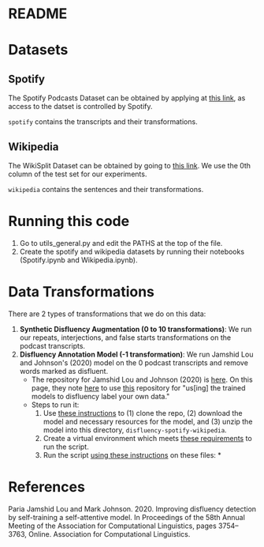 # README

# Datasets

## Spotify
The Spotify Podcasts Dataset can be obtained by applying at [this link](https://podcastsdataset.byspotify.com/), as access to the datset is controlled by Spotify. 

`spotify` contains the transcripts and their transformations.

## Wikipedia
The WikiSplit Dataset can be obtained by going to [this link](https://github.com/google-research-datasets/wiki-split). We use the 0th column of the test set for our experiments.

`wikipedia` contains the sentences and their transformations.

# Running this code
1. Go to utils_general.py and edit the PATHS at the top of the file. 
2. Create the spotify and wikipedia datasets by running their notebooks (Spotify.ipynb and Wikipedia.ipynb).

# Data Transformations

There are 2 types of transformations that we do on this data: 
1. **Synthetic Disfluency Augmentation (0 to 10 transformations)**: We run our repeats, interjections, and false starts transformations on the podcast transcripts.
2. **Disfluency Annotation Model (-1 transformation)**: We run Jamshid Lou and Johnson's (2020) model on the 0 podcast transcripts and remove words marked as disfluent. 
    * The repository for Jamshid Lou and Johnson (2020) is [here](https://github.com/pariajm/joint-disfluency-detector-and-parser). On this page, they note [here](https://github.com/pariajm/joint-disfluency-detector-and-parser#using-the-trained-models-for-disfluency-tagging) to use [this](https://github.com/pariajm/english-fisher-annotations) repository for "us\[ing\] the trained models to disfluency label your own data."
    * Steps to run it: 
        1. Use [these instructions](https://github.com/pariajm/english-fisher-annotations#using-the-model-to-annotate-fisher) to (1) clone the repo, (2) download the model and necessary resources for the model, and (3) unzip the model into this directory, `disfluency-spotify-wikipedia`.
        2. Create a virtual environment which meets [these requirements](https://github.com/pariajm/english-fisher-annotations#software-requirements) to run the script.
        3. Run the script [using these instructions](https://github.com/pariajm/english-fisher-annotations#using-the-model-to-annotate-fisher) on these files:
            * 


# References
Paria Jamshid Lou and Mark Johnson. 2020. Improving disfluency detection by self-training a self-attentive model. In Proceedings of the 58th Annual Meeting of the Association for Computational Linguistics, pages 3754–3763, Online. Association for Computational Linguistics.
